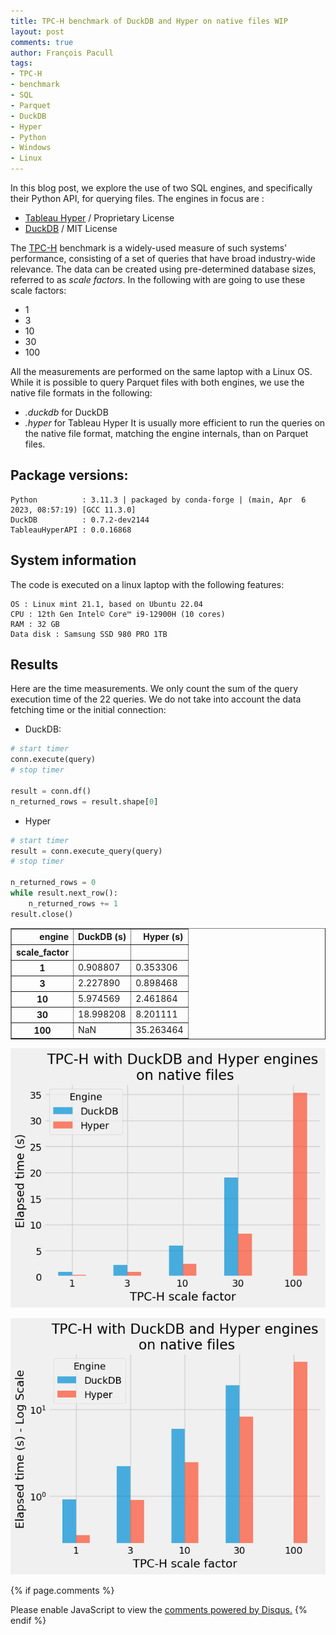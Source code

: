 ```yaml
---
title: TPC-H benchmark of DuckDB and Hyper on native files WIP
layout: post
comments: true
author: François Pacull
tags: 
- TPC-H 
- benchmark
- SQL
- Parquet
- DuckDB
- Hyper
- Python
- Windows
- Linux
---
```



In this blog post, we explore the use of two SQL engines, and specifically their Python API, for querying files. The engines in focus are :
- [Tableau Hyper](https://help.tableau.com/current/api/hyper_api/en-us/index.html) / Proprietary License
- [DuckDB](https://duckdb.org/) / MIT License

The [TPC-H](https://www.tpc.org/tpch/) benchmark is a widely-used measure of such systems' performance, consisting of a set of queries that have broad industry-wide relevance. The data can be created using pre-determined database sizes, referred to as *scale factors*. In the following with are going to use these scale factors: 
- 1  
- 3  
- 10  
- 30  
- 100  

All the measurements are performed on the same laptop with a Linux OS. While it is possible to query Parquet files with both engines, we use the native file formats in the following:
- *.duckdb* for DuckDB
- *.hyper* for Tableau Hyper
It is usually more efficient to run the queries on the native file format, matching the engine internals, than on Parquet files.

## Package versions:

    Python          : 3.11.3 | packaged by conda-forge | (main, Apr  6 2023, 08:57:19) [GCC 11.3.0]
    DuckDB          : 0.7.2-dev2144
    TableauHyperAPI : 0.0.16868


## System information

The code is executed on a linux laptop with the following features:

    OS : Linux mint 21.1, based on Ubuntu 22.04  
    CPU : 12th Gen Intel© Core™ i9-12900H (10 cores)    
    RAM : 32 GB  
    Data disk : Samsung SSD 980 PRO 1TB  


## Results

Here are the time measurements. We only count the sum of the query execution time of the 22 queries. We do not take into account the data fetching time or the initial connection: 

- DuckDB:

```python
# start timer
conn.execute(query)
# stop timer

result = conn.df()
n_returned_rows = result.shape[0]
```

- Hyper

```python
# start timer
result = conn.execute_query(query)
# stop timer

n_returned_rows = 0
while result.next_row():
    n_returned_rows += 1
result.close()
```

<div>
<style scoped>
    .dataframe tbody tr th:only-of-type {
        vertical-align: middle;
    }

    .dataframe tbody tr th {
        vertical-align: top;
    }

    .dataframe thead th {
        text-align: right;
    }
</style>
<table border="1" class="dataframe">
  <thead>
    <tr style="text-align: right;">
      <th>engine</th>
      <th>DuckDB (s)</th>
      <th>Hyper (s)</th>
    </tr>
    <tr>
      <th>scale_factor</th>
      <th></th>
      <th></th>
    </tr>
  </thead>
  <tbody>
    <tr>
      <th>1</th>
      <td>0.908807</td>
      <td>0.353306</td>
    </tr>
    <tr>
      <th>3</th>
      <td>2.227890</td>
      <td>0.898468</td>
    </tr>
    <tr>
      <th>10</th>
      <td>5.974569</td>
      <td>2.461864</td>
    </tr>
    <tr>
      <th>30</th>
      <td>18.998208</td>
      <td>8.201111</td>
    </tr>
    <tr>
      <th>100</th>
      <td>NaN</td>
      <td>35.263464</td>
    </tr>
  </tbody>
</table>
</div>


<p align="center">
  <img width="800" src="/img/2023-04-18_01/output_6_0.png" alt="linear_scale">
</p>


<p align="center">
  <img width="800" src="/img/2023-04-18_01/output_7_0.png" alt="log-scale">
</p>

{% if page.comments %}
<div id="disqus_thread"></div>
<script>

/**
*  RECOMMENDED CONFIGURATION VARIABLES: EDIT AND UNCOMMENT THE SECTION BELOW TO INSERT DYNAMIC VALUES FROM YOUR PLATFORM OR CMS.
*  LEARN WHY DEFINING THESE VARIABLES IS IMPORTANT: https://disqus.com/admin/universalcode/#configuration-variables*/
/*
var disqus_config = function () {
this.page.url = PAGE_URL;  // Replace PAGE_URL with your page's canonical URL variable
this.page.identifier = PAGE_IDENTIFIER; // Replace PAGE_IDENTIFIER with your page's unique identifier variable
};
*/
(function() { // DON'T EDIT BELOW THIS LINE
var d = document, s = d.createElement('script');
s.src = 'https://aetperf-github-io-1.disqus.com/embed.js';
s.setAttribute('data-timestamp', +new Date());
(d.head || d.body).appendChild(s);
})();
</script>
<noscript>Please enable JavaScript to view the <a href="https://disqus.com/?ref_noscript">comments powered by Disqus.</a></noscript>
{% endif %}